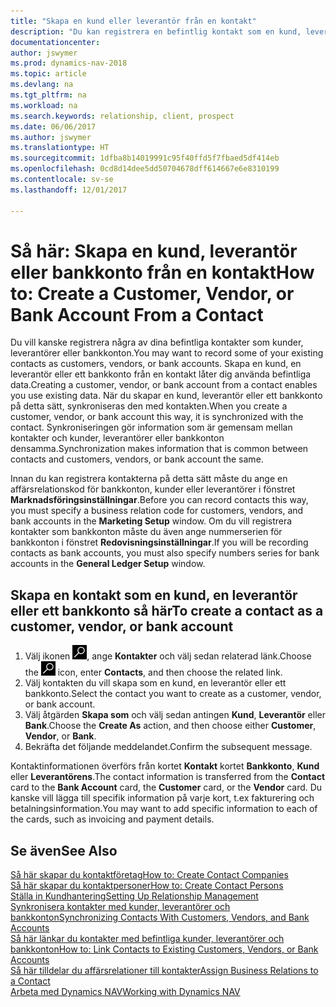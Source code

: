 ```yaml
---
title: "Skapa en kund eller leverantör från en kontakt"
description: "Du kan registrera en befintlig kontakt som en kund, leverantör eller bankkonto med befintliga data och ange en affärsrelation."
documentationcenter: 
author: jswymer
ms.prod: dynamics-nav-2018
ms.topic: article
ms.devlang: na
ms.tgt_pltfrm: na
ms.workload: na
ms.search.keywords: relationship, client, prospect
ms.date: 06/06/2017
ms.author: jswymer
ms.translationtype: HT
ms.sourcegitcommit: 1dfba8b14019991c95f40ffd5f7fbaed5df414eb
ms.openlocfilehash: 0cd8d14dee5dd50704678dff614667e6e8310199
ms.contentlocale: sv-se
ms.lasthandoff: 12/01/2017

---
```

# <a name="how-to-create-a-customer-vendor-or-bank-account-from-a-contact"></a><span data-ttu-id="336e9-103">Så här: Skapa en kund, leverantör eller bankkonto från en kontakt</span><span class="sxs-lookup"><span data-stu-id="336e9-103">How to: Create a Customer, Vendor, or Bank Account From a Contact</span></span>
<span data-ttu-id="336e9-104">Du vill kanske registrera några av dina befintliga kontakter som kunder, leverantörer eller bankkonton.</span><span class="sxs-lookup"><span data-stu-id="336e9-104">You may want to record some of your existing contacts as customers, vendors, or bank accounts.</span></span> <span data-ttu-id="336e9-105">Skapa en kund, en leverantör eller ett bankkonto från en kontakt låter dig använda befintliga data.</span><span class="sxs-lookup"><span data-stu-id="336e9-105">Creating a customer, vendor, or bank account from a contact enables you use existing data.</span></span> <span data-ttu-id="336e9-106">När du skapar en kund, leverantör eller ett bankkonto på detta sätt, synkroniseras den med kontakten.</span><span class="sxs-lookup"><span data-stu-id="336e9-106">When you create a customer, vendor, or bank account this way, it is synchronized with the contact.</span></span> <span data-ttu-id="336e9-107">Synkroniseringen gör information som är gemensam mellan kontakter och kunder, leverantörer eller bankkonton densamma.</span><span class="sxs-lookup"><span data-stu-id="336e9-107">Synchronization makes information that is common between contacts and customers, vendors, or bank account the same.</span></span>

<span data-ttu-id="336e9-108">Innan du kan registrera kontakterna på detta sätt måste du ange en affärsrelationskod för bankkonton, kunder eller leverantörer i fönstret **Marknadsföringsinställningar**.</span><span class="sxs-lookup"><span data-stu-id="336e9-108">Before you can record contacts this way, you must specify a business relation code for customers, vendors, and bank accounts in the **Marketing Setup** window.</span></span> <span data-ttu-id="336e9-109">Om du vill registrera kontakter som bankkonton måste du även ange nummerserien för bankkonton i fönstret **Redovisningsinställningar**.</span><span class="sxs-lookup"><span data-stu-id="336e9-109">If you will be recording contacts as bank accounts, you must also specify numbers series for bank accounts in the **General Ledger Setup** window.</span></span>

## <a name="to-create-a-contact-as-a-customer-vendor-or-bank-account"></a><span data-ttu-id="336e9-110">Skapa en kontakt som en kund, en leverantör eller ett bankkonto så här</span><span class="sxs-lookup"><span data-stu-id="336e9-110">To create a contact as a customer, vendor, or bank account</span></span>
1. <span data-ttu-id="336e9-111">Välj ikonen ![Söka efter sida eller rapport](media/ui-search/search_small.png "ikonen Söka efter sida eller rapport"), ange **Kontakter** och välj sedan relaterad länk.</span><span class="sxs-lookup"><span data-stu-id="336e9-111">Choose the ![Search for Page or Report](media/ui-search/search_small.png "Search for Page or Report icon") icon, enter **Contacts**, and then choose the related link.</span></span>
2. <span data-ttu-id="336e9-112">Välj kontakten du vill skapa som en kund, en leverantör eller ett bankkonto.</span><span class="sxs-lookup"><span data-stu-id="336e9-112">Select the contact you want to create as a customer, vendor, or bank account.</span></span>
3. <span data-ttu-id="336e9-113">Välj åtgärden **Skapa som** och välj sedan antingen **Kund**, **Leverantör** eller **Bank**.</span><span class="sxs-lookup"><span data-stu-id="336e9-113">Choose the **Create As** action, and then choose either **Customer**, **Vendor**, or **Bank**.</span></span>
4. <span data-ttu-id="336e9-114">Bekräfta det följande meddelandet.</span><span class="sxs-lookup"><span data-stu-id="336e9-114">Confirm the subsequent message.</span></span>

<span data-ttu-id="336e9-115">Kontaktinformationen överförs från kortet **Kontakt** kortet **Bankkonto**, **Kund** eller **Leverantörens**.</span><span class="sxs-lookup"><span data-stu-id="336e9-115">The contact information is transferred from the **Contact** card to the **Bank Account** card, the **Customer** card, or the **Vendor** card.</span></span> <span data-ttu-id="336e9-116">Du kanske vill lägga till specifik information på varje kort, t.ex fakturering och betalningsinformation.</span><span class="sxs-lookup"><span data-stu-id="336e9-116">You may want to add specific information to each of the cards, such as invoicing and payment details.</span></span>

## <a name="see-also"></a><span data-ttu-id="336e9-117">Se även</span><span class="sxs-lookup"><span data-stu-id="336e9-117">See Also</span></span>
[<span data-ttu-id="336e9-118">Så här skapar du kontaktföretag</span><span class="sxs-lookup"><span data-stu-id="336e9-118">How to: Create Contact Companies</span></span>](marketing-create-contact-companies.md)  
[<span data-ttu-id="336e9-119">Så här skapar du kontaktpersoner</span><span class="sxs-lookup"><span data-stu-id="336e9-119">How to: Create Contact Persons</span></span>](marketing-create-contact-persons.md)  
[<span data-ttu-id="336e9-120">Ställa in Kundhantering</span><span class="sxs-lookup"><span data-stu-id="336e9-120">Setting Up Relationship Management</span></span>](marketing-setup-marketing.md)  
[<span data-ttu-id="336e9-121">Synkronisera kontakter med kunder, leverantörer och bankkonton</span><span class="sxs-lookup"><span data-stu-id="336e9-121">Synchronizing Contacts With Customers, Vendors, and Bank Accounts</span></span>](marketing-synchronize-contacts-customers-vendors-bank-accounts.md)  
[<span data-ttu-id="336e9-122">Så här länkar du kontakter med befintliga kunder, leverantörer och bankkonton</span><span class="sxs-lookup"><span data-stu-id="336e9-122">How to: Link Contacts to Existing Customers, Vendors, or Bank Accounts</span></span>](marketing-how-link-contact.md)  
[<span data-ttu-id="336e9-123">Så här tilldelar du affärsrelationer till kontakter</span><span class="sxs-lookup"><span data-stu-id="336e9-123">Assign Business Relations to a Contact</span></span>](marketing-business-relations.md#AssignBusRelContact)  
[<span data-ttu-id="336e9-124">Arbeta med Dynamics NAV</span><span class="sxs-lookup"><span data-stu-id="336e9-124">Working with Dynamics NAV</span></span>](ui-work-product.md)

